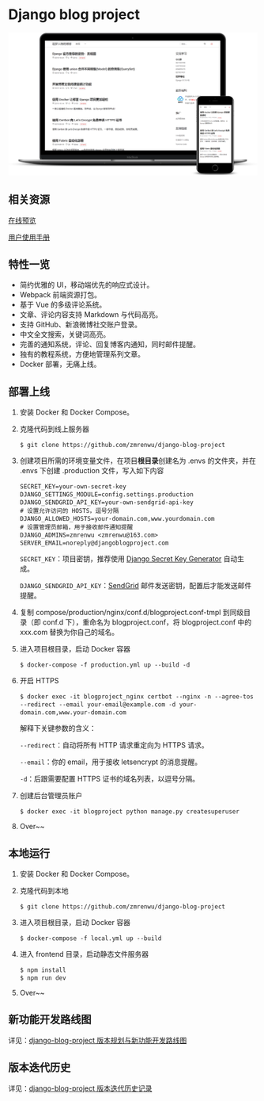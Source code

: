 # Django blog project

![django blog screenshot](./screenshot.png)

## 相关资源

[在线预览](https://www.zmrenwu.com/)

[用户使用手册](https://django-blog-project.readthedocs.io/zh/latest/)

## 特性一览

- 简约优雅的 UI，移动端优先的响应式设计。
- Webpack 前端资源打包。
- 基于 Vue 的多级评论系统。
- 文章、评论内容支持 Markdown 与代码高亮。
- 支持 GitHub、新浪微博社交账户登录。
- 中文全文搜索，关键词高亮。
- 完善的通知系统，评论、回复博客内通知，同时邮件提醒。
- 独有的教程系统，方便地管理系列文章。
- Docker 部署，无痛上线。

## 部署上线

1. 安装 Docker 和 Docker Compose。

2. 克隆代码到线上服务器

   ```shell
   $ git clone https://github.com/zmrenwu/django-blog-project
   ```

3. 创建项目所需的环境变量文件，在项目**根目录**创建名为 .envs 的文件夹，并在 .envs 下创建 .production 文件，写入如下内容

   ```
   SECRET_KEY=your-own-secret-key
   DJANGO_SETTINGS_MODULE=config.settings.production
   DJANGO_SENDGRID_API_KEY=your-own-sendgrid-api-key
   # 设置允许访问的 HOSTS，逗号分隔
   DJANGO_ALLOWED_HOSTS=your-domain.com,www.yourdomain.com
   # 设置管理员邮箱，用于接收邮件通知提醒
   DJANGO_ADMINS=zmrenwu <zmrenwu@163.com>
   SERVER_EMAIL=noreply@djangoblogproject.com
   ```

   `SECRET_KEY`：项目密钥，推荐使用 [Django Secret Key Generator](https://www.miniwebtool.com/django-secret-key-generator/) 自动生成。

   `DJANGO_SENDGRID_API_KEY`：[SendGrid](https://sendgrid.com/) 邮件发送密钥，配置后才能发送邮件提醒。

4. 复制 compose/production/nginx/conf.d/blogproject.conf-tmpl 到同级目录（即 conf.d 下），重命名为 blogproject.conf，将 blogproject.conf 中的 xxx.com 替换为你自己的域名。

5. 进入项目根目录，启动 Docker 容器

   ```shell
   $ docker-compose -f production.yml up --build -d
   ```

6. 开启 HTTPS

   ```shell
   $ docker exec -it blogproject_nginx certbot --nginx -n --agree-tos --redirect --email your-email@example.com -d your-domain.com,www.your-domain.com
   ```

   解释下关键参数的含义：

   `--redirect`：自动将所有 HTTP 请求重定向为 HTTPS 请求。

   `--email`：你的 email，用于接收 letsencrypt 的消息提醒。

   `-d`：后跟需要配置 HTTPS 证书的域名列表，以逗号分隔。

7. 创建后台管理员账户

   ```shell
   $ docker exec -it blogproject python manage.py createsuperuser
   ```

8. Over~~

## 本地运行

1. 安装 Docker 和 Docker Compose。

2. 克隆代码到本地

   ```shell
   $ git clone https://github.com/zmrenwu/django-blog-project
   ```

3. 进入项目根目录，启动 Docker 容器

   ```shell
   $ docker-compose -f local.yml up --build
   ```

4. 进入 frontend 目录，启动静态文件服务器

   ```shell
   $ npm install
   $ npm run dev
   ```

5. Over~~

## 新功能开发路线图

详见：[django-blog-project 版本规划与新功能开发路线图](https://www.zmrenwu.com/post/89/)

## 版本迭代历史

详见：[django-blog-project 版本迭代历史记录](https://www.zmrenwu.com/post/90/)